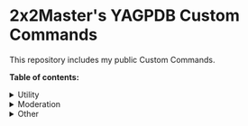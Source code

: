 # 2x2Master's YAGPDB Custom Commands

This repository includes my public Custom Commands. 

**Table of contents:**
<details>
  <summary>Utility</summary>
  
  ## General commands that can be useful for managing your server.
  * [Transfer roles](https://github.com/2x2master1/yaggy/blob/main/utility/TransferRoles.yag)
 </details>
 
 <details>
  <summary>Moderation</summary>
  
  ## Moderation commands that go beyond Yag's moderation commands, or can enhance them.
  * [Nickname Moderation](https://github.com/2x2master1/yaggy/blob/main/moderation/NicknameModeration.yag)
  * [Enhanced clean command for up to 500 messages](https://github.com/2x2master1/yaggy/blob/main/moderation/clean-500.yag)
  * [Softban command](https://github.com/2x2master1/yaggy/blob/main/moderation/softban.yag)
  * [Selfbot detection for giveaways](https://github.com/2x2master1/yaggy/blob/main/moderation/selfbotdetection-giveaway.yag)
 </details>
 
 <details>
  <summary>Other</summary>
  * [Suggestion system](https://github.com/2x2master1/yaggy/blob/main/suggestions)
 </details>
